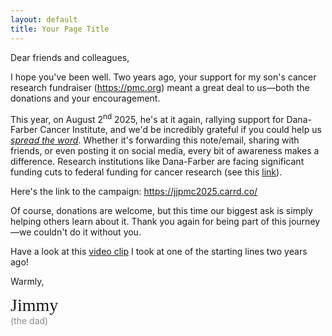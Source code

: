 ```yaml
---
layout: default
title: Your Page Title
---
```

Dear friends and colleagues,

I hope you've been well. Two years ago, your support for my son's cancer research fundraiser (<a href="https://pmc.org">https://pmc.org</a>) meant a great deal to us&mdash;both the donations and your encouragement.

This year, on August 2<sup>nd</sup> 2025, he's at it again, rallying support for Dana-Farber Cancer Institute, and we'd be incredibly grateful if you could help us <i><u>spread the word</u></i>. Whether it's forwarding this note/email, sharing with friends, or even posting it on social media, every bit of awareness makes a difference. Research institutions like Dana-Farber are facing significant funding cuts to federal funding for cancer research (see this <a
href="https://www.fightcancer.org/releases/future-cancer-cures-jeopardy-president-proposes-massive-cuts-national-cancer-institute">link</a>).

Here's the link to the campaign: <a
href="https://jjpmc2025.carrd.co/">https://jjpmc2025.carrd.co/</a>

Of course, donations are welcome, but this time our biggest ask is simply helping others learn about it. Thank you again for being part of this journey&mdash;we couldn't do it without you.

Have a look at this <a
href="https://photos.app.goo.gl/MNcw7C8SHzAKwfWeA" target="_blank" rel="noopener noreferrer">video clip</a> I took at one of the starting lines two years ago!

Warmly,<br>
<style>
@keyframes fadeInSignature {
  from { opacity: 0; transform: translateY(10px); }
  to { opacity: 0.85; transform: translateY(0); }
}

.signature {
  font-family: 'Allura', cursive;
  font-size: 2em;
  /* color: #444; */
  /* text-align: right; */
  /* margin-top: 2em; */
  /* border-top: 1px solid #ccc; */
  /* padding-top: 1em; */
  /* opacity: 0.85; */
  /* animation: fadeInSignature 1.2s ease-out forwards; */
}
.sigcomment {
    opacity: 0.5;
}
</style>
<!-- <div style="
  background: url('https://www.transparenttextures.com/patterns/paper-fibers.png');
  padding: 1em;
  border-radius: 4px;
"> --> 
<div>
<!-- <span style="font-family: 'Allura', cursive; font-size: 2em;"> sig </span> -->
<div class="signature">
Jimmy
<br>
</div>
<div class="sigcomment">(the dad)</div>
</div>